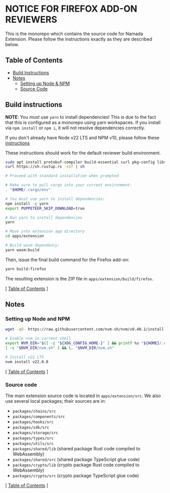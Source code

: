 # NOTICE FOR FIREFOX ADD-ON REVIEWERS

This is the monorepo which contains the source code for Namada Extension. Please follow the instructions
exactly as they are described below.

## Table of Contents

- [Build Instructions](#build-instructions)
- [Notes](#notes)
  - [Setting up Node & NPM](#setting-up-node-and-npm)
  - [Source Code](#source-code)

## Build instructions

**NOTE**: You _must_ use `yarn` to install dependencies! This is due to the fact that this is configured as a monorepo
using yarn workspaces. If you install via `npm install` or `npm i`, it will not resolve dependencies correctly.

If you don't already have Node v22 LTS and NPM v10, please follow these [instructions](#setting-up-node-and-npm)

These instructions should work for the default reviewer build environment.

```bash
sudo apt install protobuf-compiler build-essential curl pkg-config libssl-dev binaryen
curl https://sh.rustup.rs -sSf | sh

# Proceed with standard installation when prompted

# Make sure to pull cargo into your current environment:
. "$HOME/.cargo/env"

# You must use yarn to install dependencies:
npm install -g yarn
export PUPPETEER_SKIP_DOWNLOAD=true

# Run yarn to install dependencies
yarn

# Move into extension app directory
cd apps/extension

# Build wasm dependency:
yarn wasm:build
```

Then, issue the final build command for the Firefox add-on:

```bash
yarn build:firefox
```

The resulting extension is the ZIP file in `apps/extension/build/firefox`.

[ [Table of Contents](#table-of-contents) ]

## Notes

### Setting up Node and NPM

```bash
wget -qO- https://raw.githubusercontent.com/nvm-sh/nvm/v0.40.1/install.sh | bash

# Enable nvm in current shell
export NVM_DIR="$([ -z "${XDG_CONFIG_HOME-}" ] && printf %s "${HOME}/.nvm" || printf %s "${XDG_CONFIG_HOME}/nvm")"
[ -s "$NVM_DIR/nvm.sh" ] && \. "$NVM_DIR/nvm.sh"

# Install v22 LTS
nvm install v22.0.0
```

[ [Table of Contents](#table-of-contents) ]

### Source code

The main extension source code is located in `apps/extension/src`. We also use
several local packages; their sources are in:

- `packages/chains/src`
- `packages/components/src`
- `packages/hooks/src`
- `packages/sdk/src`
- `packages/storage/src`
- `packages/types/src`
- `packages/utils/src`
- `packages/shared/lib` (shared package Rust code compiled to WebAssembly)
- `packages/shared/src` (shared package TypeScript glue code)
- `packages/crypto/lib` (crypto package Rust code compiled to WebAssembly)
- `packages/crypto/src` (crypto package TypeScript glue code)

[ [Table of Contents](#table-of-contents) ]
